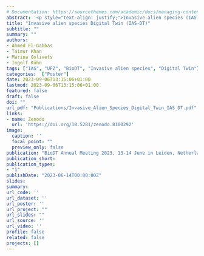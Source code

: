 ```yaml
---
# Documentation: https://sourcethemes.com/academic/docs/managing-content/
abstract: '<p style="text-align: justify;">Invasive alien species (IAS) negatively affect biodiversity, ecosystem functioning, and human well-being. The impacts of IAS will likely exacerbate in the future due to new species introductions and the synergy with other drivers of global change. We aim to use statistical models to estimate where and under which conditions new invasions of plants might occur and what might be the overall extent of those invasions.</p>'
title: "Invasive alien species Digital Twin (IAS-DT)"
subtitle: ""
summary: ""
authors:
- Ahmed El-Gabbas
- Taimur Khan
- Marina Golivets
- Ingolf Kühn
tags: ["IAS", "UFZ", "BioDT", "Invasive alien species", "Digital Twin"]
categories:  ["Poster"]
date: 2023-09-06T13:15:06+01:00
lastmod: 2023-09-06T13:15:06+01:00
featured: false
draft: false
doi: ""
url_pdf: "Publications/Invasive_Alien_Species_Digital_Twin_IAS_DT.pdf"
links:
- name: Zenodo
  url: 'https://doi.org/10.5281/zenodo.8100292'
image:
  caption: ''
  focal_point: ""
  preview_only: false
publication: "BioDT Annual Meeting 2023, 13-14 June in Leiden, Netherlands"
publication_short:
publication_types:
- "1"
publishDate: "2023-06-14T00:00:00Z"
slides:
summary:
url_code: ''
url_dataset: ''
url_poster: ''
url_project: ""
url_slides: ""
url_source: ''
url_video: ''
profile: false
related: false
projects: []
---
```

<div style="display: none">
Invasive alien species (IAS) negatively affect biodiversity, ecosystem functioning, and human well-being. The impacts of IAS will likely exacerbate in the future due to new species introductions and the synergy with other drivers of global change. We aim to use Statistical models to estimate where and under which conditions new invasions of plant might occur and what might be the overall extent of those invasions. We are particularly interested in 
• understanding how the number of IAS changes across Europe;
• which plant IAS may pose the biggest threat to biodiversity and ecosystem Service provisioning in the future;
• what habitats are most susceptible to plant invasions and may require increased attention from managers.
Technical description
IAS-DT
• Model (LUMI HPC): We will model multiple IAS simultaneously in a joint species distribution modeling framework, a technique that accounts for species co-occurrence patterns and better projects tne overall assemblage composition
• Scale: Europe (10*10 km equal-area grid) • Data workflow: DDDAS System architecture; OPeNDAP Server, the state of the natural Systems (and of the digital twin) is kept, updated, and versioned
Dependent variable
>1400 plant IAS (FloraVeg.EU)
• Global Biodiversity Information Facility (CBIF, >10 million observations)
• European Alien Species Information Network (EASIN, >117,000 additional grid cells)
• Integrated European Long-Term Ecosystem, critical zone and socio-ecological Research
(eLTER, ~120 sites in Europe)
Potential predictors
• Habitat (EUNIS) / land cover (Copernicus)
• CHELSA climatologies — current (1981-2020) and various future climate change scenarios (CMIP6)
• Soil dass
• Spatial sampling bias
• Propagule pressure and disturbance level - road & railway density
Overview of IAS-DT components
1) Dynamic Data-Driven Application Systems (DDDAS) based workflows listen for changes in data sources (l.a. feedback loops), pull and process required data (l.b. data Processing), merge and reconcile new and old data (l.c.data assimilation), Version datasets and add metadata (l.d. state + FAIR metadata management), and transfer updated datasets (data + log files) to a data Server (l.e. data servicing).
2) OPeNDAP Cloud Server Services the datasets from the previous component and provides an interfaceto all IAS-DT data (input, Output, metadata, and log files). The Server also serves as an interface for third-party applications to access Information contained in the IAS-DT.
3) IAS Joint Species Distribution Model is the modelling block of IAS-DT that uses input data to estimate gridded IAS numbers per habitat type.
4) IAS-DT dashboard dashboard presents aggregated results of IASDT in a simplified and intuitive manner to BioDT users and stakeholders and serves as a communication tool
</div>